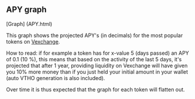 ## APY graph
[Graph] (APY.html)

This graph shows the projected APY's (in decimals) for the most popular tokens on [Vexchange](https://vexchange.io).

How to read: if for example a token has for x-value 5 (days passed) an APY of 0.1 (10 %), this means that based on the activity of the last 5 days, it's projected that after 1 year, providing liquidity on Vexchange will have given you 10% more money than if you just held your initial amount in your wallet (auto VTHO generation is also included). 

Over time it is thus expected that the graph for each token will flatten out.
